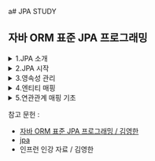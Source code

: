a# JPA STUDY

## 자바 ORM 표준 JPA 프로그래밍

<details>
  <summary>1.JPA 소개</summary>
  <div markdown="1">

## 1.3 JPA란 무엇인가?

### JPA (Java Persisitence API)는 자바 진영의 ORM 기술 표준.
어플리케이션과 JDBC 사이에서 동작

![1](https://user-images.githubusercontent.com/43127088/108817489-4fbd9e00-75fb-11eb-978a-4dc18aee2248.PNG)

### ORM (Object Relational Mapping)
- 객체와 관계형 데이터베이스를 매핑한다는 뜻.
- ORM 프레임워크 객체와 테이블을 매핑해서 패러다임의 불일치 문제를 개발자 대신 해결해준다.

JPA를 사용해서 객체를 저장하는 코드

![2](https://user-images.githubusercontent.com/43127088/108825478-6b7a7180-7606-11eb-857c-9f2f47798abc.PNG)

`jpa.persist(member)`

JPA를 사용해서 객체를 조회하는 코드

![3](https://user-images.githubusercontent.com/43127088/108825652-a381b480-7606-11eb-98b0-4688404f9e33.PNG)

`Member member = jpa.find(memberId`

ORM 프레임워크는 단순히 SQL을 개발자 대신 생성해서 데이터베이스를 전달해주는 것 뿐 아니라 앞서
다양한 패러다임의 불일치 문제들도 해결해준다. 어떠헤 매핑해야 하는지 매핑 방법만 ORM 프레임워크에 알려주면 된다.

### 1.3.1 JPA 소개
EJB 3.0에서 하이버네이트를 기반으로 새로운 자바 ORM 기술 표준이 만들어졌는데 이것이 바로 JPA

JPA는 자바 ORM 기술에 대한 API 표준 명세다. 쉽게 이야기해서 인터페이스를 모아둔 것이다. 따라서 JPA를 구현한
ORM 프레임워크를 선택해야한다.

![5](https://user-images.githubusercontent.com/43127088/108826317-800b3980-7607-11eb-82f5-a5e1271715e9.PNG)


### 1.3.2 왜 JPA를 사용해야 하는가?

**생산성**
- JPA를 자바 컬렉션에 객체를 저장하듯 JPA에게 저장할 객체를 전달.
- INSERT SQL을 작성하고 JDBC API 사용하는 지루하고 반복적인 일을 JPA가 대신 처리해준다.
- CREATE TABLE같은 DDL문 자동 생성
- 데이터베이스 설계 중심의 패러다임을 객체 설계 중심으로 역전

```java
jpa.persist(member);    // 저장
Member member = jpa.find(memberId);     // 조회
```

**유지 보수**
- 엔티티에 필드 추가시 등록, 수정, 조회 관련 코드 모두 변경
- JPA를 사용하면 이런 과정을 JPA가 대신 처리
- 개발자가 작성해야 할 SQL과 JDBC API 코드를 JPA가 대신 처리해줌으로 유지보수해야 하는 코드 수가 줄어든다.

**패러다임 불일치 해결**
상속, 연관관계, 객체 그래프 탐색, 비교하기 같은 패러다임 불일치 해결

**성능**
```java
String memberId = "helloId"
Member member1 = jpa.find(memberId);
Member member2 = jpa.find(memberId);
```
JDBC API를 사용해서 작성하면 조회할때 마다 SELECT SQL을 사용해서 DB와 두 번 통신했을 것이다.
JPA를 사용하면 회원을 조회하는 SELECT SQL을 한 번만 데이터베이스에 전달하고 두 번쨰는 조회한 회원 객체를 재사용한다.
- 다양한 성능 최적화 기회 제공
- 어플리케이션과 데이터베이스 사이에 존재함으로 여러 최적화 시도 가능

**데이터 접근 추상화와 벤더 독립성**
- 데이터베이스 기술에 종속되지 않도록 한다.
- 데이타베이스를 변경하면 JPA에게 다른 데이터베이스를 사용한다고 알려주면 됨.

![6](https://user-images.githubusercontent.com/43127088/108827293-c8772700-7608-11eb-93ec-152f984f149a.PNG)


**표준**
JPA는 자바 진영의 ORM 기술 표준이다. 앞서 야기했듯이 표준을 사용하면 다른 구현 기술로 손쉽게 변경할 수 있다.

  </div>
</details>


<details>
  <summary>2.JPA 시작</summary>
  <div markdown="1">

## 2.3 JPA 시작
`implementation 'org.springframework.boot:spring-boot-starter-data-jpa`
- spring-boot-starter-aop
- spring-boot-starter-jdbc
    - HikariCP 커넥션 풀 (부트 2.0 기본)
- hibernate + JPA: 하이버네이트 + JPA
- spring-data-jpa: 스프링 데이터 JPA

## 2.4 객체 매핑 시작

```java
spring:
  h2:
    console:
      enabled: true
      path: /h2-console
  datasource:
    driver-class-name: org.h2.Driver
    url: jdbc:h2:mem:testdb
    username: sa

  jpa:
    hibernate:
      ddl-auto: create
    properties:
      hibernate:
        format_sql: true

logging.level:
  org.hibernate.SQL: debug
```
- spring.jpa.hibernate.ddl-auto: create
    - 이 옵션은 애플리케이션 실행 시점에 테이블을 drop 하고, 다시 생성한다.

참고: 모든 로그 출력은 가급적 로거를 통해 남겨야 한다.
- show_sql : 옵션은 System.out 에 하이버네이트 실행 SQL을 남긴다.
- org.hibernate.SQL : 옵션은 logger를 통해 하이버네이트 실행 SQL을 남긴다.

- JPA 표준 속성
    - javax.persistence.jdbc.driver : JDBC 드라이버
    - javax.persistence.jdbc.user : 데이터베이스 접속 아이디
    - javax.persistence.jdbc.password : 데이터베이스 접속 비밀번호
    - javax.persistence.jdbc.url : 데이터베이스 접속 URL
- 하이버네이트 설정
    - hibernate.dialect : 데이터베이스 방언 설정

**데이터베이스 방언**
JPA는 특정 데이터베이스에 종속적이지 않은 기술.다른 데이터베이스로 손쉽게 교체할 수 있다.

**하이버네이트 설정 옵션**
- hibernate.show_sql : 실행한 SQL을 출력.
- hibernate.format_sql : SQL을 보기 좋게 정렬함.
- hibernate.use_sql_comments : 쿼리 출력 시 주석도 함께 출력
- hibernate.id.new_generator_mappings : JPA 표준에 맞는 새로운 키 생성 전략을 사용함.

**하이버네이트 설정**
- create : Session factory가 실행될 때에 스키마를 지우고 다시 생성. 클래스패스에 import.sql 이 존재하면 찾아서, 해당 SQL도 함께 실행함.
- create-drop : create와 같지만 session factory가 내려갈 때 스키마 삭제.
- update : 시작시, 도메인과 스키마 비교하여 필요한 컬럼 추가 등의 작업 실행. 데이터는 삭제하지 않음.
- validate : Session factory 실행시 스키마가 적합한지 검사함. 문제가 있으면 예외 발생.
- 개발시에는 create가, 운영시에는 auto 설정을 빼거나 validate 정도로 두는 것이 좋아 보인다.
  update로 둘 경우에, 개발자들의 스키마가 마구 꼬여서 결국은 drop 해서 새로 만들어야 하는 사태가 발생한다

## 2.6 애플리케이션 개발

```java
package jpabook.start;

import javax.persistence.*;
import java.util.List;

public class JpaMain {

    public static void main(String[] args) {

        //엔티티 매니저 팩토리 생성
        EntityManagerFactory emf = Persistence.createEntityManagerFactory("jpabook");
        EntityManager em = emf.createEntityManager(); //엔티티 매니저 생성

        EntityTransaction tx = em.getTransaction(); //트랜잭션 기능 획득

        try {

            tx.begin(); //트랜잭션 시작
            logic(em);  //비즈니스 로직
            tx.commit();//트랜잭션 커밋

        } catch (Exception e) {
            e.printStackTrace();
            tx.rollback(); //트랜잭션 롤백
        } finally {
            em.close(); //엔티티 매니저 종료
        }

        emf.close(); //엔티티 매니저 팩토리 종료
    }

    public static void logic(EntityManager em) {

        String id = "id1";
        Member member = new Member();
        member.setId(id);
        member.setUsername("지한");
        member.setAge(2);

        //등록
        em.persist(member);

        //수정
        member.setAge(20);

        //한 건 조회
        Member findMember = em.find(Member.class, id);
        System.out.println("findMember=" + findMember.getUsername() + ", age=" + findMember.getAge());

        //목록 조회
        List<Member> members = em.createQuery("select m from Member m", Member.class).getResultList();
        System.out.println("members.size=" + members.size());

        //삭제
        em.remove(member);

    }
}
```

코드 구성
- 엔티티 매니저 설정
- 트랜잭션 관리
- 비지니스 로직

### 2.6.1 엔티티 매니저 설정

![1](https://user-images.githubusercontent.com/43127088/109125852-e91db900-778f-11eb-80be-15fcd1b0f195.PNG)

**엔티티 매니저 팩토리 생성**

- persistence.xml의 설정 정보를 사용해서 엔티티 매니저 팩토리 생성.
- Persistence 클래스 사용.
- Persistence 클래스 : 엔티티 매니저 팩토리를 생성해서 JPA를 사용할 수 있게 준비.
```java
EntityManagerFactory emf = Persistence.createEntityManagerFactory("jpabook");
```
`META-INF/persistence.xml에서 이름이 "jpabook"인 영속성 유닛을 찾아서 엔티티 매니저 팩토리를 생성.`
  
- 설정 정보 읽기.
- JPA 동작을 위한 기반 객체 만들기.
- JPA 구현체에 따라 데이터베이스 커넥션 풀도 생성.
- 비용이 아주 크다.

따라서 `엔티티 매니저 팩토리는 어플리케이션 전체에 딱 한 번만 생성하고 공유해서 사용해야 한다.`


**엔티티 매니저 생성**

```java
EntityManager em = emf.createEntityManager();
```

- 엔티티 매니저를 사용해서 엔티티를 데이터베이스에 등록/수정/삭제/조회할 수 있다.
- 엔티티 매니저는 데이터베이스 커넥션과 밀접한 관계가 있으므로 스레드간에 공유하거나 재사용하면 안된다.
  
**종료**
사용이 끝난 엔티티 매니저는 반드시 종료
```java
em.close();     // 엔티티 매니저 종료
```
어플리케이션을 종료할 때 엔티티 매니저 팩토리도 종료
```java
emf.close();    // 엔티티 매니저 팩토리 종료
```

### 2.6.2 트랜잭션 관리
JPA를 사용하면 항상 트랜잭션 안에서 데이터를 변경해야 한다.
트랜잭션 없이 데이터를 변경하면 예외가 발생한다.
트랜잭션을 시작하려면 엔티티 매니저에서 트랜잭션 API를 받아와야 한다.

```java
EntityTransaction tx = em.getTransaction(); //트랜잭션 API
try {

     tx.begin(); //트랜잭션 시작
     logic(em);  //비즈니스 로직
     tx.commit();//트랜잭션 커밋

} catch (Exception e) {
      tx.rollback(); //트랜잭션 롤백
}
```
x트랜잭션 API를 사용해서 비즈니스 로직이 정상 작동하면 트랜잭션을 커밋하고 에외가 발생하면 트랜잭션을 롤백한다.

### 2.6.3 비즈니스 로직
회원 엔티티를 하나 생성한 다음 엔티티 매니저를 통해 데이터베이스에 등록, 수정, 삭제, 조회

```java
String id = "id1";
Member member = new Member();
member.setId(id);
member.setUsername("지한");
member.setAge(2);

//등록
em.persist(member);

//수정
member.setAge(20);

//한 건 조회
Member findMember = em.find(Member.class, id);
System.out.println("findMember=" + findMember.getUsername() + ", age=" + findMember.getAge());

//목록 조회
List<Member> members = em.createQuery("select m from Member m", Member.class).getResultList();
System.out.println("members.size=" + members.size());

//삭제
em.remove(member);
```

`수정`

- em.update()를 호출할 것 같은데 없다.
- 단순하게 엔티티의 값만 변경.
- JPA는 어떤 엔티티가 변경되었는지 추적하는 기능을 갖추고 있음.
```sql
UPDATE MEMBER 
    SET AGE = 20, NAME = '지한'
WHERE ID = 'id1'    
```

`삭제`

엔티티 매니저의 remve() 메소드에 삭제하려는 엔티티를 넘겨준다. JPA는 다음 DELETE SQL을 생성해서 실행한다.
```sql
DELETE FROM MEMBER WHERE ID = 'id1'
```

`한 건 조회`
find() 메소드는 조회할 엔티티 타입과 @ID로 데이터베이스 테이블의 기본 키와 매핑한 식별자의 값으로 엔티티 하나를 조회하는 가장 단순한
조회 메소드다. 이 메소드를 호출하면 다음 SELECT SQL을 생성해서 데이터베이스에 결과를 조회한다. 그리고 조회한 결과 값으로 엔티티를
생성해서 반환한다.
```sql
SELECT * FROM MEMBER WHERE ID = `id1`
```

### 2.6.4 JPQL

하나 이상의 회원 목록 조회하는 코드  

```java
//목록 조회
List<Member> members = em.createQuery("select m from Member m", Member.class).getResultList();
System.out.println("members.size=" + members.size());
```

**문제점**
- 엔티티 대상으로 검색해야 함.
- 그러나 테이블이 아닌 엔티티 객체를 대상으로 검색하려면 데이터베이스 모든 데이터를 어플리케이션으로 불러와 엔티티 객체로 변경해서 검색해야 함.

**해결**
JPA는 *JPQL(Java Persistence Query Language)*라는 쿼리 언어로 해결.

**차이점**
JPQL : 엔티티 객체를 대상으로 쿼리. (클래스와 필드)
SQL : 데이터베이스 테이블을 대상으로 쿼리.

**샘플**
`select m from Member m`
- JPQL 표현
- from Member는 MEMBER 테이블이 아닌 Member 회원 엔티티 객체
- JPQL은 데이터베이스 테이블을 전혀 알지 못한다.
- JPA는 JPQL을 분석, 적절한 SQL을 만들어 데이터베이스에 데이터 조회.
- JPQL은 대소문자를 구분.
`SELECT M.ID, M.NAME, M.AGE FROM MEMBER M`



  </div>
</details>

<details>
  <summary>3.영속성 관리</summary>
  <div markdown="1">

  </div>
</details>

<details>
  <summary>4.엔티티 매핑</summary>
  <div markdown="1">

  </div>
</details>

<details>
  <summary>5.연관관계 매핑 기초</summary>
  <div markdown="1">

  </div>
</details>

참고 문헌 :

- [자바 ORM 표준 JPA 프로그래밍 / 김영한](https://www.aladin.co.kr/shop/wproduct.aspx?ItemId=62681446)
- [jpa](https://ultrakain.gitbooks.io/jpa/content/chapter1/chapter1.3.html)
- 인프런 인강 자료 / 김영한